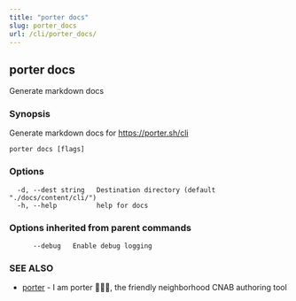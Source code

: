 ```yaml
---
title: "porter docs"
slug: porter_docs
url: /cli/porter_docs/
---
```

## porter docs

Generate markdown docs

### Synopsis

Generate markdown docs for https://porter.sh/cli

```
porter docs [flags]
```

### Options

```
  -d, --dest string   Destination directory (default "./docs/content/cli/")
  -h, --help          help for docs
```

### Options inherited from parent commands

```
      --debug   Enable debug logging
```

### SEE ALSO

* [porter](/cli/porter/)	 - I am porter 👩🏽‍✈️, the friendly neighborhood CNAB authoring tool

